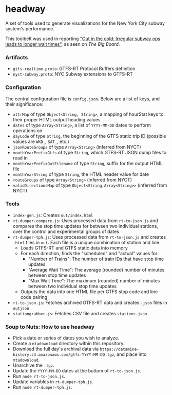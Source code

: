 # headway

A set of tools used to generate visualizations for the New York City
subway system's performance.

This toolbelt was used in reporting ["Out in the cold: Irregular subway ops leads to longer wait times"](https://nybigboard.com/2018/02/15/out-in-the-cold-irregular-subway-ops-leads-to-longer-wait-times/), as seen on _The Big Board_.

### Artifacts

- `gtfs-realtime.proto`: GTFS-RT Protocol Buffers definition
- `nyct-subway.proto`: NYC Subway extensions to GTFS-RT

### Configuration

The central configuration file is `config.json`. Below are a list of
keys, and their significance:

- `attrMap` of type `Object<String, String>`, a mapping of hourStat keys
  to their proper HTML output heading values
- `dates` of type `Array<String>`, a list of `YYYY-MM-DD` dates to
  perform operations on
- `dayCode` of type `String`, the beginning of the GTFS static trip ID
  (possible values are `WKD_`, `SAT_`, etc.)
- `jsonRouteGroups` of type `Array<String>` (inferred from NYCT)
- `monthYearPrefixGtfs` of type `String`, which GTFS-RT JSON dump files
  to read in
- `monthYearPrefixOutFilename` of type `String`, suffix for the output
  HTML file
- `monthYearString` of type `String`, the HTML header value for date
- `routeGroups` of type `Array<String>` (inferred from NYCT)
- `validDirectionsMap` of type `Object<String,Array<String>>` (inferred
  from NYCT)

### Tools

- `index-gen.js`: Creates `out/index.html`
- `rt-dumper-compare.js`: Uses processed data from `rt-to-json.js` and
  compares the stop time updates for between two individual stations,
over the control and experimental groups of dates
- `rt-dumper-tph.js`: Uses processed data from `rt-to-json.js` and creates `.html` files in `out`. Each file is a unique combination of station and line.
  - Loads GTFS-RT and GTFS static data into memory
  - For each direction, finds the "scheduled" and "actual" values for:
    - "Number of Trains": The number of train IDs that have stop time
      updates
    - "Average Wait Time": The average (rounded) number of minutes
      between stop time updates
    - "Max Wait Time": The maximum (rounded) number of minutes between
      two individual stop time updates
  - Outputs the data into one HTML file per GTFS stop code and line code
    pairing
- `rt-to-json.js`: Fetches archived GTFS-RT data and creates `.json`
  files in `outjson`
- `stationgrabber.js`: Fetches CSV file and creates `stations.json`

### Soup to Nuts: How to use headway

- Pick a date or series of dates you wish to analyze.
- Create a `mtadownload` directory within this repository.
- Download the full day's archival data via `https://datamine-history.s3.amazonaws.com/gtfs-YYYY-MM-DD.tgz`, and place into `mtadownload`.
- Unarchive the `.tgz`.
- Update the `YYYY-MM-DD` dates at the buttom of `rt-to-json.js`.
- Run `node rt-to-json.js`.
- Update variables in `rt-dumper-tph.js`.
- Run `node rt-dumper-tph.js`.
